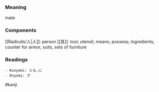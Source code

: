 ### Meaning

mate

### Components

[[Radicals/人|人]]: person [[具]]: tool; utensil; means; possess; ingredients; counter for armor, suits, sets of furniture

### Readings

```
- Kunyomi: とも.に
- Onyomi: グ
```

#kanji